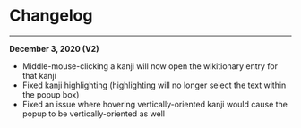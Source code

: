 # Changelog

----

**December 3, 2020 (V2)**

* Middle-mouse-clicking a kanji will now open the wikitionary entry for that kanji
* Fixed kanji highlighting (highlighting will no longer select the text within the popup box)
* Fixed an issue where hovering vertically-oriented kanji would cause the popup to be vertically-oriented as well